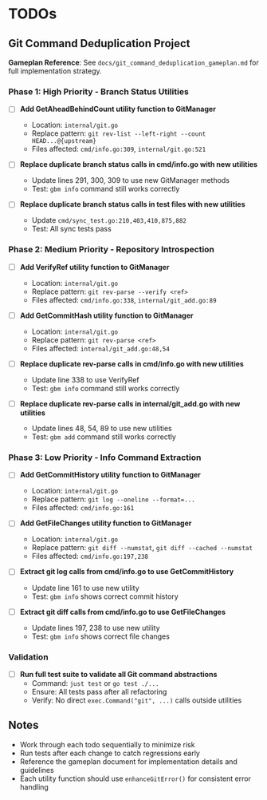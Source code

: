 # TODOs

## Git Command Deduplication Project

**Gameplan Reference**: See `docs/git_command_deduplication_gameplan.md` for full implementation strategy.

### Phase 1: High Priority - Branch Status Utilities



- [ ] **Add GetAheadBehindCount utility function to GitManager**
  - Location: `internal/git.go` 
  - Replace pattern: `git rev-list --left-right --count HEAD...@{upstream}`
  - Files affected: `cmd/info.go:309`, `internal/git.go:521`

- [ ] **Replace duplicate branch status calls in cmd/info.go with new utilities**
  - Update lines 291, 300, 309 to use new GitManager methods
  - Test: `gbm info` command still works correctly

- [ ] **Replace duplicate branch status calls in test files with new utilities**
  - Update `cmd/sync_test.go:210,403,410,875,882`
  - Test: All sync tests pass

### Phase 2: Medium Priority - Repository Introspection

- [ ] **Add VerifyRef utility function to GitManager**
  - Location: `internal/git.go`
  - Replace pattern: `git rev-parse --verify <ref>`
  - Files affected: `cmd/info.go:338`, `internal/git_add.go:89`

- [ ] **Add GetCommitHash utility function to GitManager**
  - Location: `internal/git.go`
  - Replace pattern: `git rev-parse <ref>`
  - Files affected: `internal/git_add.go:48,54`

- [ ] **Replace duplicate rev-parse calls in cmd/info.go with new utilities**
  - Update line 338 to use VerifyRef
  - Test: `gbm info` command still works correctly

- [ ] **Replace duplicate rev-parse calls in internal/git_add.go with new utilities**
  - Update lines 48, 54, 89 to use new utilities
  - Test: `gbm add` command still works correctly

### Phase 3: Low Priority - Info Command Extraction

- [ ] **Add GetCommitHistory utility function to GitManager**
  - Location: `internal/git.go`
  - Replace pattern: `git log --oneline --format=...`
  - Files affected: `cmd/info.go:161`

- [ ] **Add GetFileChanges utility function to GitManager**
  - Location: `internal/git.go`
  - Replace pattern: `git diff --numstat`, `git diff --cached --numstat`
  - Files affected: `cmd/info.go:197,238`

- [ ] **Extract git log calls from cmd/info.go to use GetCommitHistory**
  - Update line 161 to use new utility
  - Test: `gbm info` shows correct commit history

- [ ] **Extract git diff calls from cmd/info.go to use GetFileChanges**
  - Update lines 197, 238 to use new utility
  - Test: `gbm info` shows correct file changes

### Validation

- [ ] **Run full test suite to validate all Git command abstractions**
  - Command: `just test` or `go test ./...`
  - Ensure: All tests pass after all refactoring
  - Verify: No direct `exec.Command("git", ...)` calls outside utilities

## Notes

- Work through each todo sequentially to minimize risk
- Run tests after each change to catch regressions early
- Reference the gameplan document for implementation details and guidelines
- Each utility function should use `enhanceGitError()` for consistent error handling